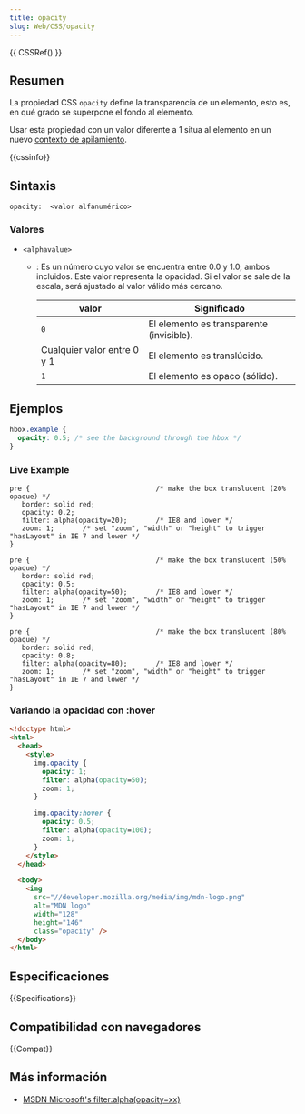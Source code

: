 ```yaml
---
title: opacity
slug: Web/CSS/opacity
---
```


{{ CSSRef() }}

## Resumen

La propiedad CSS `opacity` define la transparencia de un elemento, esto es, en qué grado se superpone el fondo al elemento.

Usar esta propiedad con un valor diferente a 1 situa al elemento en un nuevo [contexto de apilamiento](/es/docs/Web/CSS/CSS_positioned_layout/Stacking_context).

{{cssinfo}}

## Sintaxis

```
opacity:  <valor alfanumérico>
```

### Valores

- `<alphavalue>`

  - : Es un número cuyo valor se encuentra entre 0.0 y 1.0, ambos incluidos. Este valor representa la opacidad. Si el valor se sale de la escala, será ajustado al valor válido más cercano.

    | valor                       | Significado                              |
    | --------------------------- | ---------------------------------------- |
    | `0`                         | El elemento es transparente (invisible). |
    | Cualquier valor entre 0 y 1 | El elemento es translúcido.              |
    | `1`                         | El elemento es opaco (sólido).           |

## Ejemplos

```css
hbox.example {
  opacity: 0.5; /* see the background through the hbox */
}
```

### Live Example

```
pre {                               /* make the box translucent (20% opaque) */
   border: solid red;
   opacity: 0.2;
   filter: alpha(opacity=20);       /* IE8 and lower */
   zoom: 1;       /* set "zoom", "width" or "height" to trigger "hasLayout" in IE 7 and lower */
}
```

```
pre {                               /* make the box translucent (50% opaque) */
   border: solid red;
   opacity: 0.5;
   filter: alpha(opacity=50);       /* IE8 and lower */
   zoom: 1;       /* set "zoom", "width" or "height" to trigger "hasLayout" in IE 7 and lower */
}
```

```
pre {                               /* make the box translucent (80% opaque) */
   border: solid red;
   opacity: 0.8;
   filter: alpha(opacity=80);       /* IE8 and lower */
   zoom: 1;       /* set "zoom", "width" or "height" to trigger "hasLayout" in IE 7 and lower */
}
```

### Variando la opacidad con :hover

```html
<!doctype html>
<html>
  <head>
    <style>
      img.opacity {
        opacity: 1;
        filter: alpha(opacity=50);
        zoom: 1;
      }

      img.opacity:hover {
        opacity: 0.5;
        filter: alpha(opacity=100);
        zoom: 1;
      }
    </style>
  </head>

  <body>
    <img
      src="//developer.mozilla.org/media/img/mdn-logo.png"
      alt="MDN logo"
      width="128"
      height="146"
      class="opacity" />
  </body>
</html>
```

## Especificaciones

{{Specifications}}

## Compatibilidad con navegadores

{{Compat}}

## Más información

- [MSDN Microsoft's filter:alpha(opacity=xx)](http://msdn.microsoft.com/en-us/library/ms532910%28VS.85%29.aspx)
